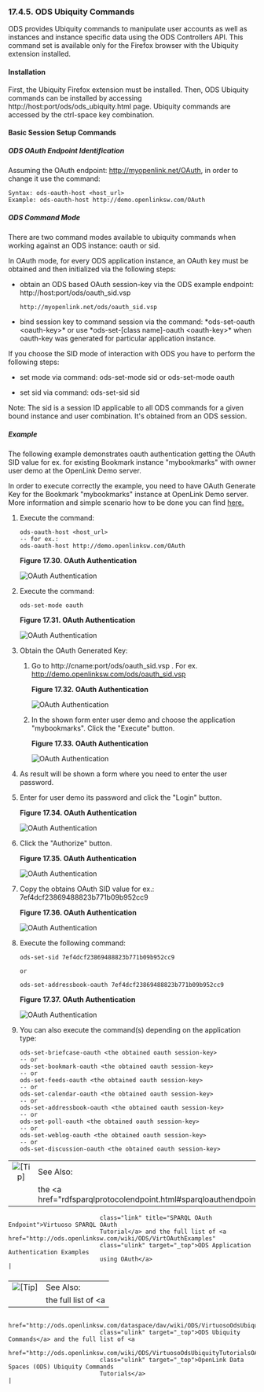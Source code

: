 <div>

<div>

<div>

<div>

### 17.4.5. ODS Ubiquity Commands

</div>

</div>

</div>

ODS provides Ubiquity commands to manipulate user accounts as well as
instances and instance specific data using the ODS Controllers API. This
command set is available only for the Firefox browser with the Ubiquity
extension installed.

<div>

<div>

<div>

<div>

#### Installation

</div>

</div>

</div>

First, the Ubiquity Firefox extension must be installed. Then, ODS
Ubiquity commands can be installed by accessing
http://host:port/ods/ods_ubiquity.html page. Ubiquity commands are
accessed by the ctrl-space key combination.

</div>

<div>

<div>

<div>

<div>

#### Basic Session Setup Commands

</div>

</div>

</div>

<div>

<div>

<div>

<div>

##### ODS OAuth Endpoint Identification

</div>

</div>

</div>

Assuming the OAuth endpoint: http://myopenlink.net/OAuth, in order to
change it use the command:

``` programlisting
Syntax: ods-oauth-host <host_url>
Example: ods-oauth-host http://demo.openlinksw.com/OAuth
```

</div>

<div>

<div>

<div>

<div>

##### ODS Command Mode

</div>

</div>

</div>

There are two command modes available to ubiquity commands when working
against an ODS instance: oauth or sid.

In OAuth mode, for every ODS application instance, an OAuth key must be
obtained and then initialized via the following steps:

<div>

- obtain an ODS based OAuth session-key via the ODS example endpoint:
  http://host:port/ods/oauth_sid.vsp

  ``` programlisting
  http://myopenlink.net/ods/oauth_sid.vsp
  ```

- bind session key to command session via the command: \*ods-set-oauth
  \<oauth-key\>\* or use \*ods-set-\[class name\]-oauth \<oauth-key\>\*
  when oauth-key was generated for particular application instance.

</div>

If you choose the SID mode of interaction with ODS you have to perform
the following steps:

<div>

- set mode via command: ods-set-mode sid or ods-set-mode oauth

- set sid via command: ods-set-sid sid

</div>

Note: The sid is a session ID applicable to all ODS commands for a given
bound instance and user combination. It's obtained from an ODS session.

</div>

<div>

<div>

<div>

<div>

##### Example

</div>

</div>

</div>

The following example demonstrates oauth authentication getting the
OAuth SID value for ex. for existing Bookmark instance "mybookmarks"
with owner user demo at the OpenLink Demo server.

In order to execute correctly the example, you need to have OAuth
Generate Key for the Bookmark "mybookmarks" instance at OpenLink Demo
server. More information and simple scenario how to be done you can find
<a href="voauthcontrollers.html" class="link"
title="17.4.4. OAuth Generate Keys for ODS Controllers (Web Services)">here.</a>

<div>

1.  Execute the command:

    ``` programlisting
    ods-oauth-host <host_url>
    -- for ex.:
    ods-oauth-host http://demo.openlinksw.com/OAuth
    ```

    <div>

    <div>

    **Figure 17.30. OAuth Authentication**

    <div>

    <div>

    ![OAuth Authentication](images/ui/keys3.png)

    </div>

    </div>

    </div>

      

    </div>

2.  Execute the command:

    ``` programlisting
    ods-set-mode oauth
    ```

    <div>

    <div>

    **Figure 17.31. OAuth Authentication**

    <div>

    <div>

    ![OAuth Authentication](images/ui/keys4.png)

    </div>

    </div>

    </div>

      

    </div>

3.  Obtain the OAuth Generated Key:

    <div>

    1.  Go to http://cname:port/ods/oauth_sid.vsp . For ex.
        http://demo.openlinksw.com/ods/oauth_sid.vsp

        <div>

        <div>

        **Figure 17.32. OAuth Authentication**

        <div>

        <div>

        ![OAuth Authentication](images/ui/keys5.png)

        </div>

        </div>

        </div>

          

        </div>

    2.  In the shown form enter user demo and choose the application
        "mybookmarks". Click the "Execute" button.

        <div>

        <div>

        **Figure 17.33. OAuth Authentication**

        <div>

        <div>

        ![OAuth Authentication](images/ui/keys6.png)

        </div>

        </div>

        </div>

          

        </div>

    </div>

4.  As result will be shown a form where you need to enter the user
    password.

5.  Enter for user demo its password and click the "Login" button.

    <div>

    <div>

    **Figure 17.34. OAuth Authentication**

    <div>

    <div>

    ![OAuth Authentication](images/ui/keys7.png)

    </div>

    </div>

    </div>

      

    </div>

6.  Click the "Authorize" button.

    <div>

    <div>

    **Figure 17.35. OAuth Authentication**

    <div>

    <div>

    ![OAuth Authentication](images/ui/keys8.png)

    </div>

    </div>

    </div>

      

    </div>

7.  Copy the obtains OAuth SID value for ex.:
    7ef4dcf23869488823b771b09b952cc9

    <div>

    <div>

    **Figure 17.36. OAuth Authentication**

    <div>

    <div>

    ![OAuth Authentication](images/ui/keys9.png)

    </div>

    </div>

    </div>

      

    </div>

8.  Execute the following command:

    ``` programlisting
    ods-set-sid 7ef4dcf23869488823b771b09b952cc9

    or

    ods-set-addressbook-oauth 7ef4dcf23869488823b771b09b952cc9
    ```

    <div>

    <div>

    **Figure 17.37. OAuth Authentication**

    <div>

    <div>

    ![OAuth Authentication](images/ui/keys10.png)

    </div>

    </div>

    </div>

      

    </div>

9.  You can also execute the command(s) depending on the application
    type:

    ``` programlisting
    ods-set-briefcase-oauth <the obtained oauth session-key>
    -- or
    ods-set-bookmark-oauth <the obtained oauth session-key>
    -- or
    ods-set-feeds-oauth <the obtained oauth session-key>
    -- or
    ods-set-calendar-oauth <the obtained oauth session-key>
    -- or
    ods-set-addressbook-oauth <the obtained oauth session-key>
    -- or
    ods-set-poll-oauth <the obtained oauth session-key>
    -- or
    ods-set-weblog-oauth <the obtained oauth session-key>
    -- or
    ods-set-discussion-oauth <the obtained oauth session-key>
    ```

</div>

<div>

|                            |                                                                                                  |
|:--------------------------:|:-------------------------------------------------------------------------------------------------|
| ![\[Tip\]](images/tip.png) | See Also:                                                                                        |
|                            | the <a href="rdfsparqlprotocolendpoint.html#sparqloauthendpoint"                                 
                              class="link" title="SPARQL OAuth Endpoint">Virtuoso SPARQL OAuth                                  
                              Tutorial</a> and the full list of <a href="http://ods.openlinksw.com/wiki/ODS/VirtOAuthExamples"  
                              class="ulink" target="_top">ODS Application Authentication Examples                               
                              using OAuth</a>                                                                                   |

</div>

</div>

<div>

<div>

<div>

<div>

##### 

</div>

</div>

</div>

<div>

|                            |                                                                               |
|:--------------------------:|:------------------------------------------------------------------------------|
| ![\[Tip\]](images/tip.png) | See Also:                                                                     |
|                            | the full list of <a                                                           
                              href="http://ods.openlinksw.com/dataspace/dav/wiki/ODS/VirtuosoOdsUbiquity"    
                              class="ulink" target="_top">ODS Ubiquity Commands</a> and the full list of <a  
                              href="http://ods.openlinksw.com/wiki/ODS/VirtuosoOdsUbiquityTutorialsOAuth"    
                              class="ulink" target="_top">OpenLink Data Spaces (ODS) Ubiquity Commands       
                              Tutorials</a>                                                                  |

</div>

</div>

</div>

</div>

